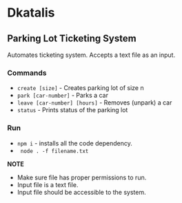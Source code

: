 # Dkatalis

## Parking Lot Ticketing System

Automates ticketing system. Accepts a text file as an input.

### Commands

* `create [size]` - Creates parking lot of size n
* `park [car-number]` - Parks a car
* `leave [car-number] [hours]` - Removes (unpark) a car
* `status` - Prints status of the parking lot

### Run

* ` npm i ` - installs all the code dependency. 
* ` node . -f filename.txt`

__NOTE__ 
- Make sure file has proper permissions to run.
- Input file is a text file.
- Input file should be accessible to the system.
